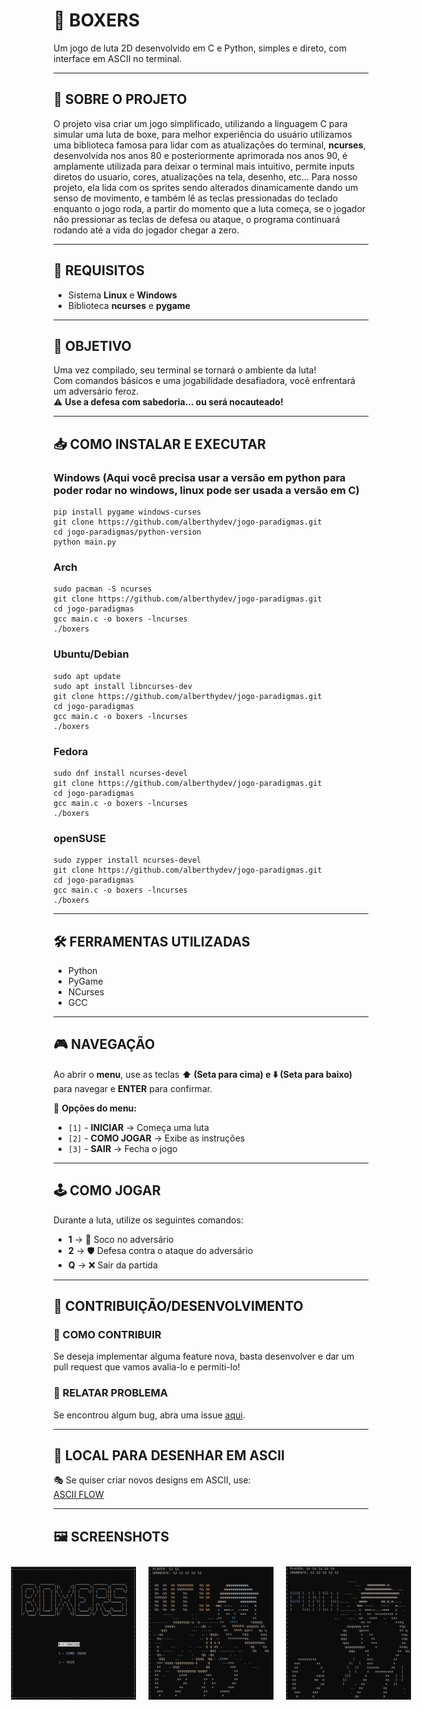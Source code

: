 # 🥊 BOXERS  
Um jogo de luta 2D desenvolvido em C e Python, simples e direto, com interface em ASCII no terminal.

---

## 📌 SOBRE O PROJETO  
O projeto visa criar um jogo simplificado, utilizando a linguagem C para simular uma luta de boxe, para melhor experiência do
usuário utilizamos uma biblioteca famosa para lidar com as atualizações do terminal, **ncurses**, desenvolvida nos anos 80 e
posteriormente aprimorada nos anos 90, é amplamente utilizada para deixar o terminal mais intuitivo, permite inputs diretos
do usuario, cores, atualizações na tela, desenho, etc... Para nosso projeto, ela lida com os sprites sendo alterados
dinamicamente dando um senso de movimento, e também lê as teclas pressionadas do teclado enquanto o jogo roda,
a partir do momento que a luta começa, se o jogador não pressionar as teclas de defesa ou ataque, o programa continuará
rodando até a vida do jogador chegar a zero.

---

## 🔧 REQUISITOS  
- Sistema **Linux** e **Windows**
- Biblioteca **ncurses** e **pygame**

---

## 🎯 OBJETIVO  
Uma vez compilado, seu terminal se tornará o ambiente da luta!  
Com comandos básicos e uma jogabilidade desafiadora, você enfrentará um adversário feroz.  
⚠️ **Use a defesa com sabedoria... ou será nocauteado!**  

---

## 📥 COMO INSTALAR E EXECUTAR  
### Windows (Aqui você precisa usar a versão em python para poder rodar no windows, linux pode ser usada a versão em C)
```
pip install pygame windows-curses
git clone https://github.com/alberthydev/jogo-paradigmas.git
cd jogo-paradigmas/python-version
python main.py
```

### Arch
```
sudo pacman -S ncurses
git clone https://github.com/alberthydev/jogo-paradigmas.git
cd jogo-paradigmas
gcc main.c -o boxers -lncurses
./boxers
```

### Ubuntu/Debian
```
sudo apt update
sudo apt install libncurses-dev
git clone https://github.com/alberthydev/jogo-paradigmas.git
cd jogo-paradigmas
gcc main.c -o boxers -lncurses
./boxers
```

### Fedora
```
sudo dnf install ncurses-devel
git clone https://github.com/alberthydev/jogo-paradigmas.git
cd jogo-paradigmas
gcc main.c -o boxers -lncurses
./boxers
```

### openSUSE
```
sudo zypper install ncurses-devel
git clone https://github.com/alberthydev/jogo-paradigmas.git
cd jogo-paradigmas
gcc main.c -o boxers -lncurses
./boxers
```
---

## 🛠️ FERRAMENTAS UTILIZADAS
- Python
- PyGame
- NCurses
- GCC

---

## 🎮 NAVEGAÇÃO  
Ao abrir o **menu**, use as teclas **⬆️ (Seta para cima) e ⬇️ (Seta para baixo)** para navegar e **ENTER** para confirmar.  

📌 **Opções do menu:**  
- `[1]` - **INICIAR** → Começa uma luta  
- `[2]` - **COMO JOGAR** → Exibe as instruções  
- `[3]` - **SAIR** → Fecha o jogo  

---

## 🕹️ COMO JOGAR  
Durante a luta, utilize os seguintes comandos:  
- **1** → 🥊 Soco no adversário  
- **2** → 🛡️ Defesa contra o ataque do adversário  
- **Q** → ❌ Sair da partida  

---

## 🤝 CONTRIBUIÇÃO/DESENVOLVIMENTO  

### 📝 COMO CONTRIBUIR  
Se deseja implementar alguma feature nova, basta desenvolver e dar um pull request que vamos avalia-lo e permiti-lo!

### 🐛 RELATAR PROBLEMA  
Se encontrou algum bug, abra uma issue [aqui](https://github.com/alberthydev/jogo-paradigmas/issues). 

---

## 🎨 LOCAL PARA DESENHAR EM ASCII  
🎭 Se quiser criar novos designs em ASCII, use:  
[ASCII FLOW](https://asciiflow.com/#/)  

---

## 🖼️ SCREENSHOTS
<div style="display: flex; justify-content: center;">
    <img src="screenshots/screen1.png" alt="Screenshot 1" style="width: 200px; margin: 10px;">
    <img src="screenshots/screen2.png" alt="Screenshot 2" style="width: 200px; margin: 10px;">
    <img src="screenshots/screen3.png" alt="Screenshot 3" style="width: 200px; margin: 10px;">
</div>

